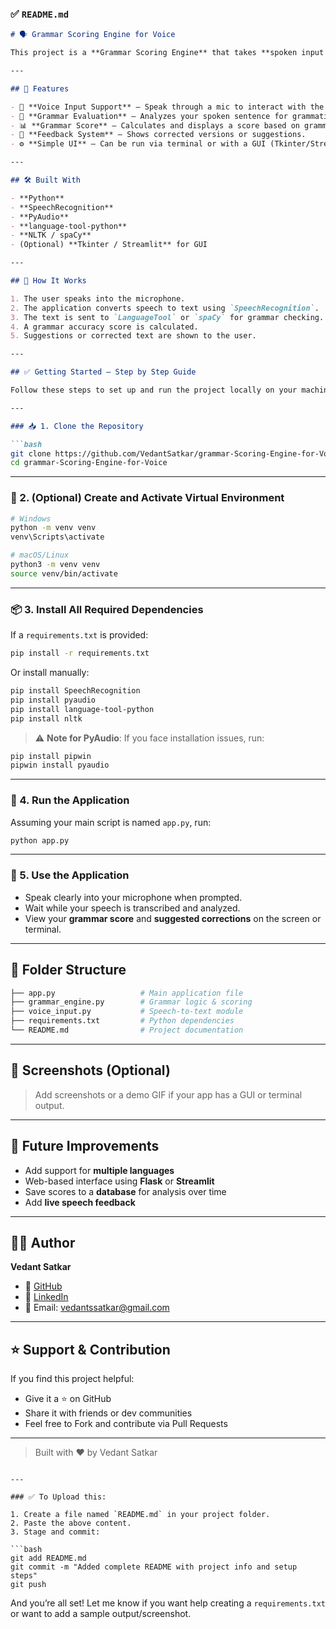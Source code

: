
### ✅ `README.md`

```markdown
# 🗣️ Grammar Scoring Engine for Voice

This project is a **Grammar Scoring Engine** that takes **spoken input from the user**, converts it to text, and evaluates the grammar of that text using NLP techniques. It's especially helpful for students, language learners, and developers building educational or voice-enabled AI tools.

---

## 📌 Features

- 🎤 **Voice Input Support** – Speak through a mic to interact with the app.
- 🧠 **Grammar Evaluation** – Analyzes your spoken sentence for grammatical accuracy.
- 📊 **Grammar Score** – Calculates and displays a score based on grammar quality.
- 📝 **Feedback System** – Shows corrected versions or suggestions.
- ⚙️ **Simple UI** – Can be run via terminal or with a GUI (Tkinter/Streamlit).

---

## 🛠️ Built With

- **Python**
- **SpeechRecognition**
- **PyAudio**
- **language-tool-python**
- **NLTK / spaCy**
- (Optional) **Tkinter / Streamlit** for GUI

---

## 🚀 How It Works

1. The user speaks into the microphone.
2. The application converts speech to text using `SpeechRecognition`.
3. The text is sent to `LanguageTool` or `spaCy` for grammar checking.
4. A grammar accuracy score is calculated.
5. Suggestions or corrected text are shown to the user.

---

## ✅ Getting Started – Step by Step Guide

Follow these steps to set up and run the project locally on your machine:

---

### 📥 1. Clone the Repository

```bash
git clone https://github.com/VedantSatkar/grammar-Scoring-Engine-for-Voice.git
cd grammar-Scoring-Engine-for-Voice
```

---

### 🧪 2. (Optional) Create and Activate Virtual Environment

```bash
# Windows
python -m venv venv
venv\Scripts\activate

# macOS/Linux
python3 -m venv venv
source venv/bin/activate
```

---

### 📦 3. Install All Required Dependencies

If a `requirements.txt` is provided:

```bash
pip install -r requirements.txt
```

Or install manually:

```bash
pip install SpeechRecognition
pip install pyaudio
pip install language-tool-python
pip install nltk
```

> ⚠️ **Note for PyAudio**:
If you face installation issues, run:
```bash
pip install pipwin
pipwin install pyaudio
```

---

### 🎯 4. Run the Application

Assuming your main script is named `app.py`, run:

```bash
python app.py
```

---

### 🎤 5. Use the Application

- Speak clearly into your microphone when prompted.
- Wait while your speech is transcribed and analyzed.
- View your **grammar score** and **suggested corrections** on the screen or terminal.

---

## 📂 Folder Structure

```bash
├── app.py                   # Main application file
├── grammar_engine.py        # Grammar logic & scoring
├── voice_input.py           # Speech-to-text module
├── requirements.txt         # Python dependencies
└── README.md                # Project documentation
```

---

## 📸 Screenshots (Optional)

> Add screenshots or a demo GIF if your app has a GUI or terminal output.

---

## 🧠 Future Improvements

- Add support for **multiple languages**
- Web-based interface using **Flask** or **Streamlit**
- Save scores to a **database** for analysis over time
- Add **live speech feedback**

---

## 🙋‍♂️ Author

**Vedant Satkar**

- 🔗 [GitHub](https://github.com/VedantSatkar)
- 🔗 [LinkedIn](https://www.linkedin.com/in/vedant-satkar-731bb2298/)
- 📧 Email: vedantssatkar@gmail.com

---

## ⭐ Support & Contribution

If you find this project helpful:

- Give it a ⭐ on GitHub
- Share it with friends or dev communities
- Feel free to Fork and contribute via Pull Requests

---

> Built with ❤️ by Vedant Satkar
```

---

### ✅ To Upload this:

1. Create a file named `README.md` in your project folder.
2. Paste the above content.
3. Stage and commit:

```bash
git add README.md
git commit -m "Added complete README with project info and setup steps"
git push
```

And you’re all set! Let me know if you want help creating a `requirements.txt` or want to add a sample output/screenshot.
